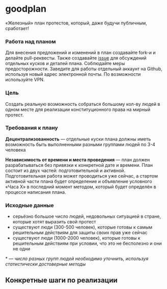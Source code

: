 # goodplan
«Железный» план протестов, который, даже будучи публичным, сработает!

### Работа над планом
Для внесения предложений и изменений в план создавайте fork-и и делайте pull-реквесты. Также создавайте [issue](https://github.com/belwd/goodplan/issues) для обсуждений отдельных кусков и деталей плана. 
Соблюдайте меры предосторожности. Заведите для работы отдельный аккаунт на Github, используя новый адрес электронной почты. По возможности используйте VPN.

### Цель
Создать реальную возможность собраться большому кол-ву людей в одном месте для реализации конституционного права на мирный протест.

### Требования к плану
**Децентрализованность** — отдельные куски плана должны иметь возможность быть выполненными разными группами людей по 3-4 человека

**Независимость от времени и места проведения** — план должен разрабатываться без привязки к конкретной дате и времени. План состоит из двух частей: подготовительной и активной. Подготовительная работа может проводиться уже сейчас, а стартом активной части плана будет определение и объявление условного «Часа X» в последний момент методом, который будет определён в процессе написания плана.

### Исходные данные
* серьёзно большое число людей, недовольных ситуацией в стране, которые хотят выразить свой протест
* существуют люди (300-500 человек), которые готовы к самым решительным действиям для защиты своих прав уже сейчас
* существуют люди (1000-2000 человек), которые готовы к решительным действиям при условии, что это не бесполезно и они не одни

\*  — *число разных групп людей необходимо уточнить, используя статистически достоверные методы*

## Конкретные шаги по реализации
